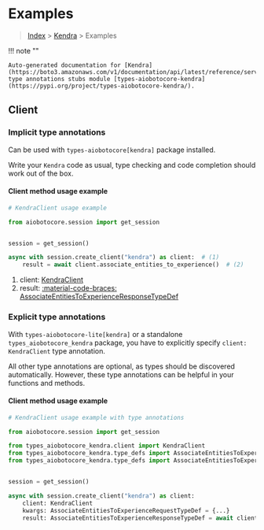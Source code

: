 # Examples

> [Index](../README.md) > [Kendra](./README.md) > Examples

!!! note ""

    Auto-generated documentation for [Kendra](https://boto3.amazonaws.com/v1/documentation/api/latest/reference/services/kendra.html#kendra)
    type annotations stubs module [types-aiobotocore-kendra](https://pypi.org/project/types-aiobotocore-kendra/).

## Client

### Implicit type annotations

Can be used with `types-aiobotocore[kendra]` package installed.

Write your `Kendra` code as usual,
type checking and code completion should work out of the box.



#### Client method usage example

```python
# KendraClient usage example

from aiobotocore.session import get_session


session = get_session()

async with session.create_client("kendra") as client:  # (1)
    result = await client.associate_entities_to_experience()  # (2)
```

1. client: [KendraClient](./client.md)
2. result: [:material-code-braces: AssociateEntitiesToExperienceResponseTypeDef](./type_defs.md#associateentitiestoexperienceresponsetypedef)






### Explicit type annotations

With `types-aiobotocore-lite[kendra]`
or a standalone `types_aiobotocore_kendra` package, you have to explicitly specify
`client: KendraClient` type annotation.

All other type annotations are optional, as types should be discovered automatically.
However, these type annotations can be helpful in your functions and methods.


#### Client method usage example

```python
# KendraClient usage example with type annotations

from aiobotocore.session import get_session

from types_aiobotocore_kendra.client import KendraClient
from types_aiobotocore_kendra.type_defs import AssociateEntitiesToExperienceResponseTypeDef
from types_aiobotocore_kendra.type_defs import AssociateEntitiesToExperienceRequestTypeDef


session = get_session()

async with session.create_client("kendra") as client:
    client: KendraClient
    kwargs: AssociateEntitiesToExperienceRequestTypeDef = {...}
    result: AssociateEntitiesToExperienceResponseTypeDef = await client.associate_entities_to_experience(**kwargs)
```




